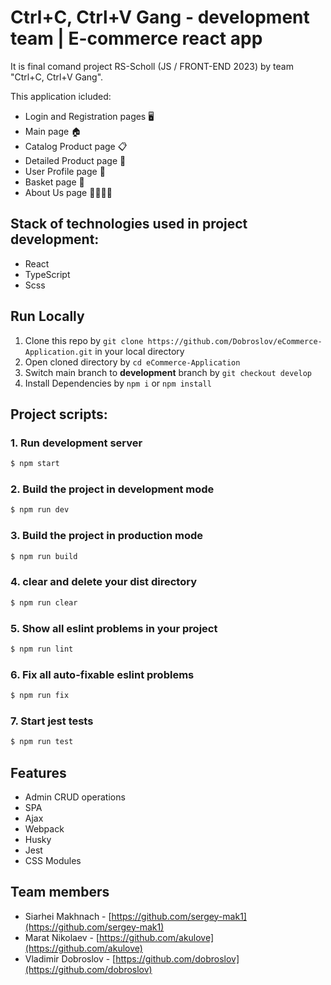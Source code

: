 # Ctrl+C, Ctrl+V Gang - development team | E-commerce react app

It is final comand project RS-Scholl (JS / FRONT-END 2023) by team "Ctrl+C, Ctrl+V Gang".

This application icluded:

- Login and Registration pages 🖥️
- Main page 🏠
- Catalog Product page 📋
- Detailed Product page 🔎
- User Profile page 👤
- Basket page 🛒
- About Us page 🙋‍♂️🙋‍♀️

## Stack of technologies used in project development:

- React
- TypeScript
- Scss

## Run Locally

1. Clone this repo by `git clone https://github.com/Dobroslov/eCommerce-Application.git` in your local directory
1. Open cloned directory by `cd eCommerce-Application`
1. Switch main branch to **development** branch by `git checkout develop`
1. Install Dependencies by `npm i` or `npm install`

## Project scripts:

### 1. Run development server

```sh
$ npm start
```

### 2. Build the project in development mode

```sh
$ npm run dev
```

### 3. Build the project in production mode

```sh
$ npm run build
```

### 4. clear and delete your dist directory

```sh
$ npm run clear
```

### 5. Show all eslint problems in your project

```sh
$ npm run lint
```

### 6. Fix all auto-fixable eslint problems

```sh
$ npm run fix
```

### 7. Start jest tests

```sh
$ npm run test
```

## Features

- Admin CRUD operations
- SPA
- Ajax
- Webpack
- Husky
- Jest
- CSS Modules

## Team members

- Siarhei Makhnach - [https://github.com/sergey-mak1](https://github.com/sergey-mak1)
- Marat Nikolaev - [https://github.com/akulove](https://github.com/akulove)
- Vladimir Dobroslov - [https://github.com/dobroslov](https://github.com/dobroslov)
